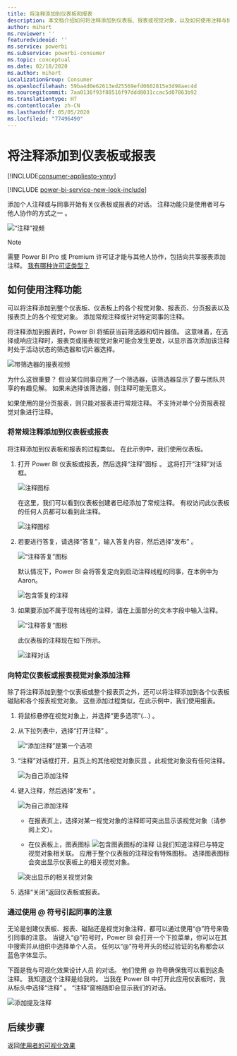 ```yaml
---
title: 将注释添加到仪表板和报表
description: 本文档介绍如何将注释添加到仪表板、报表或视觉对象，以及如何使用注释与协作者进行对话。
author: mihart
ms.reviewer: ''
featuredvideoid: ''
ms.service: powerbi
ms.subservice: powerbi-consumer
ms.topic: conceptual
ms.date: 02/18/2020
ms.author: mihart
LocalizationGroup: Consumer
ms.openlocfilehash: 59ba4d0e62613ed25569efd0602815e3d98aec4d
ms.sourcegitcommit: 7aa0136f93f88516f97ddd8031ccac5d07863b92
ms.translationtype: HT
ms.contentlocale: zh-CN
ms.lasthandoff: 05/05/2020
ms.locfileid: "77496490"
---
```

# <a name="add-comments-to-a-dashboard-or-report"></a>将注释添加到仪表板或报表

[!INCLUDE[consumer-appliesto-ynny](../includes/consumer-appliesto-ynny.md)]

[!INCLUDE [power-bi-service-new-look-include](../includes/power-bi-service-new-look-include.md)]

添加个人注释或与同事开始有关仪表板或报表的对话。 注释功能只是使用者可与他人协作的方式之一   。 

![“注释”视频](media/end-user-comment/comment.gif)

> [!NOTE]
> 需要 Power BI Pro 或 Premium 许可证才能与其他人协作，包括向共享报表添加注释。 [我有哪种许可证类型？](end-user-license.md)

## <a name="how-to-use-the-comments-feature"></a>如何使用注释功能
可以将注释添加到整个仪表板、仪表板上的各个视觉对象、报表页、分页报表以及报表页上的各个视觉对象。 添加常规注释或针对特定同事的注释。  

将注释添加到报表时，Power BI 将捕获当前筛选器和切片器值。 这意味着，在选择或响应注释时，报表页或报表视觉对象可能会发生更改，以显示首次添加该注释时处于活动状态的筛选器和切片器选择。  

![带筛选器的报表视频](media/end-user-comment/power-bi-comment.gif)

为什么这很重要？ 假设某位同事应用了一个筛选器，该筛选器显示了要与团队共享的有趣见解。 如果未选择该筛选器，则注释可能无意义。

如果使用的是分页报表，则只能对报表进行常规注释。  不支持对单个分页报表视觉对象进行注释。

### <a name="add-a-general-comment-to-a-dashboard-or-report"></a>将常规注释添加到仪表板或报表
将注释添加到仪表板和报表的过程类似。  在此示例中，我们使用仪表板。 

1. 打开 Power BI 仪表板或报表，然后选择“注释”图标  。 这将打开“注释”对话框。

    ![注释图标](media/end-user-comment/power-bi-comment-menu.png)

    在这里，我们可以看到仪表板创建者已经添加了常规注释。  有权访问此仪表板的任何人员都可以看到此注释。

    ![注释图标](media/end-user-comment/power-bi-first-comments.png)

2. 若要进行答复，请选择“答复”，输入答复内容，然后选择“发布”   。  

    ![“注释答复”图标](media/end-user-comment/power-bi-comment-reply.png)

    默认情况下，Power BI 会将答复定向到启动注释线程的同事，在本例中为 Aaron。 

    ![包含答复的注释](media/end-user-comment/power-bi-respond.png)

 3. 如果要添加不属于现有线程的注释，请在上面部分的文本字段中输入注释。

    ![“注释答复”图标](media/end-user-comment/power-bi-new-comments.png)

    此仪表板的注释现在如下所示。

    ![注释对话](media/end-user-comment/power-bi-conversation.png)

### <a name="add-a-comment-to-a-specific-dashboard-or-report-visual"></a>向特定仪表板或报表视觉对象添加注释
除了将注释添加到整个仪表板或整个报表页之外，还可以将注释添加到各个仪表板磁贴和各个报表视觉对象。 这些添加过程类似，在此示例中，我们使用报表。

1. 将鼠标悬停在视觉对象上，并选择“更多选项”(…)  。    
2. 从下拉列表中，选择“打开注释”  。

    ![“添加注释”是第一个选项](media/end-user-comment/power-bi-report-comment.png)  

3.  “注释”对话框打开，且页上的其他视觉对象灰显  。此视觉对象没有任何注释。 

    ![为自己添加注释](media/end-user-comment/power-bi-comment-column.png)  

4. 键入注释，然后选择“发布”  。

    ![为自己添加注释](media/end-user-comment/power-bi-comment-logistics.png)  

    - 在报表页上，选择对某一视觉对象的注释即可突出显示该视觉对象（请参阅上文）。

    - 在仪表板上，图表图标 ![包含图表图标的注释](media/end-user-comment/power-bi-comment-chart-icon.png) 让我们知道注释已与特定视觉对象相关联。 应用于整个仪表板的注释没有特殊图标。 选择图表图标会突出显示仪表板上的相关视觉对象。
    

    ![突出显示的相关视觉对象](media/end-user-comment/power-bi-highlight.png)

5. 选择“关闭”返回仪表板或报表。 

### <a name="get-your-colleagues-attention-by-using-the--sign"></a>通过使用 @ 符号引起同事的注意
无论是创建仪表板、报表、磁贴还是视觉对象注释，都可以通过使用“\@”符号来吸引同事的注意。  当键入“\@”符号时，Power BI 会打开一个下拉菜单，你可以在其中搜索并从组织中选择单个人员。 任何以“\@”符号开头的经过验证的名称都会以蓝色字体显示。 

下面是我与可视化效果设计人员  的对话。 他们使用 @ 符号确保我可以看到这条注释。 我知道这个注释是给我的。 当我在 Power BI 中打开此应用仪表板时，我从标头中选择“注释”  。  “注释”窗格随即会显示我们的对话。

![添加提及注释](media/end-user-comment/power-bi-comment-convo.png)  



## <a name="next-steps"></a>后续步骤
返回[使用者的可视化效果](end-user-visualizations.md)    
<!--[Select a visualization to open a report](end-user-open-report.md)-->

